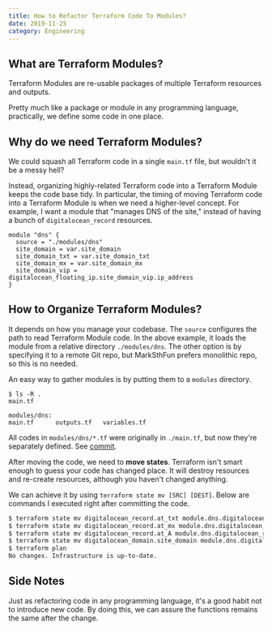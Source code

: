```yaml
---
title: How to Refactor Terraform Code To Modules?
date: 2019-11-25
category: Engineering
---
```


## What are Terraform Modules?

Terraform Modules are re-usable packages of multiple Terraform resources and outputs.

Pretty much like a package or module in any programming language, practically, we define some code in one place.

## Why do we need Terraform Modules?

We could squash all Terraform code in a single `main.tf` file, but wouldn't it be a messy hell?

Instead, organizing highly-related Terraform code into a Terraform Module keeps the code base tidy.
In particular, the timing of moving Terraform code into a Terraform Module is when we need a higher-level concept. For example, I want a module that "manages DNS of the site," instead of having a bunch of `digitalocean_record` resources.

```
module "dns" {
  source = "./modules/dns"
  site_domain = var.site_domain
  site_domain_txt = var.site_domain_txt
  site_domain_mx = var.site_domain_mx
  site_domain_vip = digitalocean_floating_ip.site_domain_vip.ip_address
}
```

## How to Organize Terraform Modules?

It depends on how you manage your codebase. The `source` configures the path to read Terraform Module code. In the above example, it loads the module from a relative directory `./modules/dns`. The other option is by specifying it to a remote Git repo, but MarkSthFun prefers monolithic repo, so this is no needed.

An easy way to gather modules is by putting them to a `modules` directory.

```
$ ls -R .
main.tf

modules/dns:
main.tf      outputs.tf   variables.tf
```

All codes in `modules/dns/*.tf` were originally in `./main.tf`, but now they're separately defined. See [commit](https://github.com/soasme/shire/commit/9f9b503b3c68f7b7fe576df4eed4b603b7cd2368).

After moving the code, we need to **move states**. Terraform isn't smart enough to guess your code has changed place. It will destroy resources and re-create resources, although you haven't changed anything.

We can achieve it by using `terraform state mv [SRC] [DEST]`. Below are commands I executed right after committing the code.

```bash
$ terraform state mv digitalocean_record.at_txt module.dns.digitalocean_record.at_txt
$ terraform state mv digitalocean_record.at_mx module.dns.digitalocean_record.at_mx
$ terraform state mv digitalocean_record.at_A module.dns.digitalocean_record.at_A
$ terraform state mv digitalocean_domain.site_domain module.dns.digitalocean_domain.site_domain
$ terraform plan
No changes. Infrastructure is up-to-date.
```

## Side Notes

Just as refactoring code in any programming language, it's a good habit not to introduce new code. By doing this, we can assure the functions remains the same after the change.
